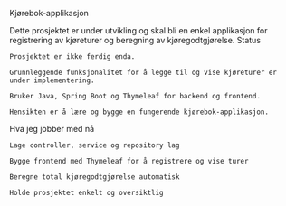 Kjørebok-applikasjon

Dette prosjektet er under utvikling og skal bli en enkel applikasjon for registrering av kjøreturer og beregning av kjøregodtgjørelse.
Status

    Prosjektet er ikke ferdig enda.

    Grunnleggende funksjonalitet for å legge til og vise kjøreturer er under implementering.

    Bruker Java, Spring Boot og Thymeleaf for backend og frontend.

    Hensikten er å lære og bygge en fungerende kjørebok-applikasjon.

Hva jeg jobber med nå

    Lage controller, service og repository lag

    Bygge frontend med Thymeleaf for å registrere og vise turer

    Beregne total kjøregodtgjørelse automatisk

    Holde prosjektet enkelt og oversiktlig
